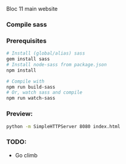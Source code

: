 Bloc 11 main website

### Compile sass

### Prerequisites

```bash
# Install (global/alias) sass
gem install sass
# Install node-sass from package.json
npm install
```

```bash
# Compile with
npm run build-sass
# Or, watch sass and compile
npm run watch-sass
```

### Preview:

```bash
python -m SimpleHTTPServer 8080 index.html        
```

### TODO:

- Go climb
